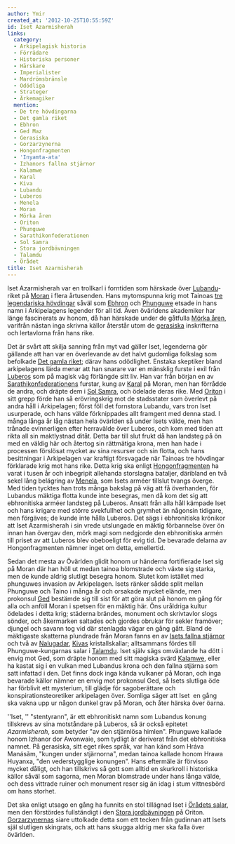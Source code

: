 ```yaml
---
author: Ymir
created_at: '2012-10-25T10:55:59Z'
id: Iset Azarmisherah
links:
  category:
  - Arkipelagisk historia
  - Förrädare
  - Historiska personer
  - Härskare
  - Imperialister
  - Mardrömsbränsle
  - Odödliga
  - Strateger
  - Ärkemagiker
  mention:
  - De tre hövdingarna
  - Det gamla riket
  - Ebhron
  - Ged Maz
  - Gerasiska
  - Gorzarzynerna
  - Hongonfragmenten
  - 'Inyamta-ata'
  - Izhanors fallna stjärnor
  - Kalamwe
  - Karal
  - Kiva
  - Lubandu
  - Luberos
  - Menela
  - Moran
  - Mörka åren
  - Oriton
  - Phunguwe
  - Sarathikonfederationen
  - Sol Samra
  - Stora jordbävningen
  - Talamdu
  - Örådet
title: Iset Azarmisherah
---
```


Iset Azarmisherah var en trollkarl i forntiden som härskade över [Lubandu]-riket på [Moran] i flera
årtusenden. Hans mytomspunna krig mot Tainoas [tre legendariska hövdingar] såväl som [Ebhron] och
[Phunguwe] etsade in hans namn i Arkipelagens legender för all tid. Även övärldens akademiker har
länge fascinerats av honom, då han härskade under de gåtfulla [Mörka åren], varifrån nästan inga
skrivna källor återstår utom de [gerasiska] inskrifterna och lertavlorna från hans rike.

Det är svårt att skilja sanning från myt vad gäller Iset, legenderna gör gällande att han var en
överlevande av det halvt gudomliga folkslag som befolkade [Det gamla riket]; därav hans odödlighet.
Enstaka skeptiker bland arkipelagens lärda menar att han snarare var en mänsklig furste i exil från
[Luberos] som på magisk väg förlängde sitt liv. Han var från början en av [Sarathikonfederationens]
furstar, kung av [Karal] på Moran, men han förrådde de andra, och dräpte dem i [Sol Samra], och
ödelade deras rike. Med [Oriton] i sitt grepp förde han så erövringskrig mot de stadsstater som
överlevt på andra håll i Arkipelagen; först föll det fornstora Lubandu, vars tron Iset usurperade,
och hans välde förknippades allt framgent med denna stad. I många långa år låg nästan hela övärlden
så under Isets välde, men han trånade evinnerligen efter herravälde över Luberos, och kom med tiden
att rikta all sin maktlystnad ditåt. Detta bar till slut frukt då han landsteg på ön med en väldig
här och återtog sin rättmätiga krona, men han hade i processen förslösat mycket av sina resurser och
sin flotta, och hans besittningar i Arkipelagen var kraftigt försvagade när Tainoas tre hövdingar
förklarade krig mot hans rike. Detta krig ska enligt [Hongonfragmenten] ha varat i tusen år och
inbegripit allehanda storslagna bataljer, däribland en två sekel lång belägring av [Menela], som
Isets arméer tillslut tvangs överge. Med tiden tycktes han trots många bakslag på väg att få
överhanden, för Lubandus mäktiga flotta kunde inte besegras, men då kom det sig att ebhronitiska
arméer landsteg på Luberos. Ansatt från alla håll kämpade Iset och hans krigare med större
svekfullhet och grymhet än någonsin tidigare, men förgäves; de kunde inte hålla Luberos. Det sägs i
ebhronitiska krönikor att Iset Azarmisherah i sin vrede utslungade en mäktig förbannelse över ön
innan han övergav den, mörk magi som nedgjorde den ebhronitiska armén till priset av att Luberos
blev obeboeligt för evig tid. De bevarade delarna av Hongonfragmenten nämner inget om detta,
emellertid.

Sedan det mesta av Övärlden glidit honom ur händerna fortifierade Iset sig på Moran där han höll ut
medan tainoa blomstrade och växte sig starka, men de kunde aldrig slutligt besegra honom. Slutet kom
istället med phunguwes invasion av Arkipelagen. Isets ränker sådde split mellan Phunguwe och Taino i
många år och orsakade mycket elände, men prokonsul [Ged] bestämde sig till sist för att göra slut på
honom en gång för alla och anföll Moran i spetsen för en mäktig här. Öns uråldriga kultur ödelades i
detta krig; städerna brändes, monument och skrivtavlor slogs sönder, och åkermarken saltades och
gjordes obrukar för sekler framöver; djungel och savann tog vid där stenlagda vägar en gång gått.
Bland de mäktigaste skatterna plundrade från Moran fanns en av [Isets fallna stjärnor] och två av
[Nalugadar], [Kivas] kristallskallar; alltsammans fördes till Phunguwe-kungarnas salar i [Talamdu].
Iset själv sägs omväxlande ha dött i envig mot Ged, som dräpte honom med sitt magiska svärd
[Kalamwe], eller ha kastat sig i en vulkan med Lubandus krona och den fallna stjärna som satt
infattad i den. Det finns dock inga kända vulkaner på Moran, och inga bevarade källor nämner en
envig mot prokonsul Ged, så Isets slutliga öde har förblivit ett mysterium, till glädje för
sagoberättare och konspirationsteoretiker arkipelagen över. Somliga säger att Iset  en gång ska
vakna upp ur någon dunkel grav på Moran, och åter härska över öarna.

''Iset, '' "stentyrann", är ett ebhronitiskt namn som Lubandus konung tillskrevs av sina motståndare
på Luberos, så är också epitetet *Azarmisherah*, som betyder "av den stjärnlösa himlen". Phunguwe
kallade honom Izhanor dor Awonwaie, som tydligt är deriverat från det ebhronitiska namnet. På
gerasiska, sitt eget rikes språk, var han känd som Hráva Manásãm, "kungen under stjärnorna", medan
tainoa kallade honom Hrawa Huyanxa, "den vederstygglige konungen". Hans eftermäle är förvisso mycket
dåligt, och han tillskrivs så gott som alltid en skurkroll i historiska källor såväl som sagorna,
men Moran blomstrade under hans långa välde, och dess vittrade ruiner och monument reser sig än idag
i stum vittnesbörd om hans storhet.

Det ska enligt utsago en gång ha funnits en stol tillägnad Iset i [Örådets salar], men den
förstördes fullständigt i den [Stora jordbävningen] på Oriton. [Gorzarzynernas] siare uttolkade
detta som ett tecken från gudinnan att Isets själ slutligen skingrats, och att hans skugga aldrig
mer ska falla över övärlden.

  [Lubandu]: Lubandu
  [Moran]: Moran
  [tre legendariska hövdingar]: De_tre_hövdingarna
  [Ebhron]: Ebhron
  [Phunguwe]: Phunguwe
  [Mörka åren]: Mörka_åren
  [gerasiska]: Gerasiska
  [Det gamla riket]: Det_gamla_riket
  [Luberos]: Luberos
  [Sarathikonfederationens]: Sarathikonfederationen
  [Karal]: Karal
  [Sol Samra]: Sol_Samra
  [Oriton]: Oriton
  [Hongonfragmenten]: Hongonfragmenten
  [Menela]: Menela
  [Ged]: Ged_Maz
  [Isets fallna stjärnor]: Izhanors_fallna_stjärnor
  [Nalugadar]: Inyamta-ata
  [Kivas]: Kiva
  [Talamdu]: Talamdu
  [Kalamwe]: Kalamwe
  [Örådets salar]: Örådet
  [Stora jordbävningen]: Stora_jordbävningen
  [Gorzarzynernas]: Gorzarzynerna
